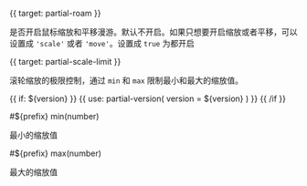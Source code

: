 
{{ target: partial-roam }}

<ExampleUIControlEnum options="true,false,scale,move" />

是否开启鼠标缩放和平移漫游。默认不开启。如果只想要开启缩放或者平移，可以设置成 `'scale'` 或者 `'move'`。设置成 `true` 为都开启



{{ target: partial-scale-limit }}

滚轮缩放的极限控制，通过 `min` 和 `max` 限制最小和最大的缩放值。

{{ if: ${version} }}
{{ use: partial-version(
    version = ${version}
) }}
{{ /if }}

#${prefix} min(number)

最小的缩放值

#${prefix} max(number)

最大的缩放值

